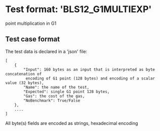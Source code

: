 # Test format: 'BLS12_G1MULTIEXP'

point multiplication in G1

## Test case format

The test data is declared in a 'json' file:

```
[
    {
        "Input": 160 bytes as an input that is interpreted as byte concatenation of
         encoding of G1 point (128 bytes) and encoding of a scalar value (32 bytes),
        "Name": the name of the test,
        "Expected": single G1 point 128 bytes,
        "Gas": the cost of the gas,
        "NoBenchmark": True/False
    },
    ....
]
```

All byte(s) fields are encoded as strings, hexadecimal encoding

